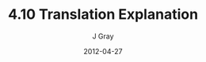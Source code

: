 ---
title: '4.10 Translation Explanation'
alt: 'Mysteries of the Arcana'
date: '2012-04-27'
author: 'J Gray'
artist: 'Gennifer'
chapter: '4 In the Beginnings'
filler: false
---